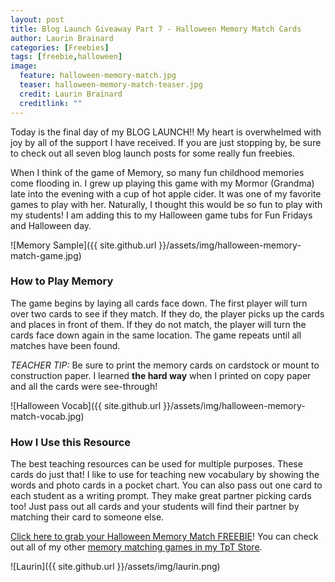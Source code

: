 ```yaml
---
layout: post
title: Blog Launch Giveaway Part 7 - Halloween Memory Match Cards
author: Laurin Brainard
categories: [Freebies]
tags: [freebie,halloween]
image:
  feature: halloween-memory-match.jpg
  teaser: halloween-memory-match-teaser.jpg
  credit: Laurin Brainard
  creditlink: ""
---
```

Today is the final day of my BLOG LAUNCH!! My heart is overwhelmed with joy by all of the support I have received. If you are just stopping by, be sure to check out all seven blog launch posts for some really fun freebies.

When I think of the game of Memory, so many fun childhood memories come flooding in. I grew up playing this game with my Mormor (Grandma) late into the evening with a cup of hot apple cider. It was one of my favorite games to play with her. Naturally, I thought this would be so fun to play with my students! I am adding this to my Halloween game tubs for Fun Fridays and Halloween day.

![Memory Sample]({{ site.github.url }}/assets/img/halloween-memory-match-game.jpg)
### How to Play Memory
The game begins by laying all cards face down. The first player will turn over two cards to see if they match. If they do, the player picks up the cards and places in front of them. If they do not match, the player will turn the cards face down again in the same location. The game repeats until all matches have been found.

*TEACHER TIP:* Be sure to print the memory cards on cardstock or mount to construction paper. I learned **the hard way** when I printed on copy paper and all the cards were see-through!

![Halloween Vocab]({{ site.github.url }}/assets/img/halloween-memory-match-vocab.jpg)
### How I Use this Resource
The best teaching resources can be used for multiple purposes. These cards do just that! I like to use for teaching new vocabulary by showing the words and photo cards in a pocket chart. You can also pass out one card to each student as a writing prompt. They make great partner picking cards too! Just pass out all cards and your students will find their partner by matching their card to someone else.  

[Click here to grab your Halloween Memory Match FREEBIE](http://bit.ly/2yD7NMG)! You can check out all of my other [memory matching games in my TpT Store](http://bit.ly/2hT1Phb).

![Laurin]({{ site.github.url }}/assets/img/laurin.png)